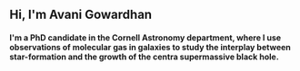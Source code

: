 ## Hi, I'm Avani Gowardhan  
#### I'm a PhD candidate in the Cornell Astronomy department, where I use observations of molecular gas in galaxies to study the interplay between star-formation and the growth of the centra supermassive black hole. 

